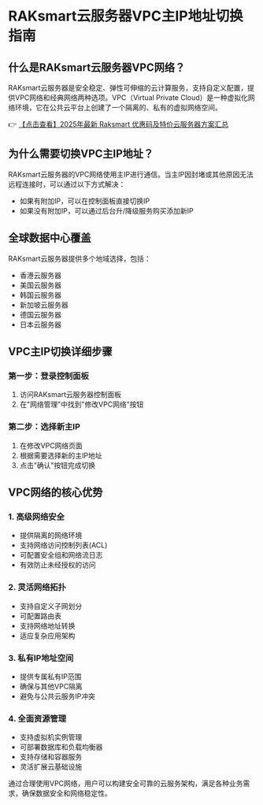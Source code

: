 # RAKsmart云服务器VPC主IP地址切换指南

## 什么是RAKsmart云服务器VPC网络？

RAKsmart云服务器是安全稳定、弹性可伸缩的云计算服务，支持自定义配置，提供VPC网络和经典网络两种选项。VPC（Virtual Private Cloud）是一种虚拟化网络环境，它在公共云平台上创建了一个隔离的、私有的虚拟网络空间。

👉 [【点击查看】2025年最新 Raksmart 优惠码及特价云服务器方案汇总](https://bit.ly/raksmart)

## 为什么需要切换VPC主IP地址？

RAKsmart云服务器的VPC网络使用主IP进行通信。当主IP因封堵或其他原因无法远程连接时，可以通过以下方式解决：
- 如果有附加IP，可以在控制面板直接切换IP
- 如果没有附加IP，可以通过后台升/降级服务购买添加新IP

## 全球数据中心覆盖

RAKsmart云服务器提供多个地域选择，包括：
- 香港云服务器
- 美国云服务器
- 韩国云服务器
- 新加坡云服务器
- 德国云服务器
- 日本云服务器

## VPC主IP切换详细步骤

### 第一步：登录控制面板
1. 访问RAKsmart云服务器控制面板
2. 在"网络管理"中找到"修改VPC网络"按钮

### 第二步：选择新主IP
1. 在修改VPC网络页面
2. 根据需要选择新的主IP地址
3. 点击"确认"按钮完成切换

## VPC网络的核心优势

### 1. 高级网络安全
- 提供隔离的网络环境
- 支持网络访问控制列表(ACL)
- 可配置安全组和网络流日志
- 有效防止未经授权的访问

### 2. 灵活网络拓扑
- 支持自定义子网划分
- 可配置路由表
- 支持网络地址转换
- 适应复杂应用架构

### 3. 私有IP地址空间
- 提供专属私有IP范围
- 确保与其他VPC隔离
- 避免与公共云服务IP冲突

### 4. 全面资源管理
- 支持虚拟机实例管理
- 可部署数据库和负载均衡器
- 支持存储和容器服务
- 灵活扩展云基础设施

通过合理使用VPC网络，用户可以构建安全可靠的云服务架构，满足各种业务需求，确保数据安全和网络稳定性。
